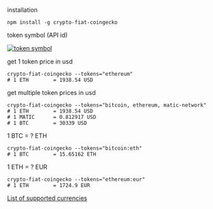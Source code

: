 installation

	npm install -g crypto-fiat-coingecko

token symbol (API id)

[![token symbol](https://github-production-user-asset-6210df.s3.amazonaws.com/37843591/253742940-7d44147a-44d2-47c2-b20c-b7623875a3e6.png)](https://www.coingecko.com/en/coins/bitcoin)

get 1 token price in usd

	crypto-fiat-coingecko --tokens="ethereum"
	# 1 ETH        = 1938.54 USD

get multiple token prices in usd

	crypto-fiat-coingecko --tokens="bitcoin, ethereum, matic-network"
	# 1 ETH        = 1938.54 USD
	# 1 MATIC      = 0.812917 USD
	# 1 BTC        = 30339 USD

1 BTC = ? ETH

	crypto-fiat-coingecko --tokens="bitcoin:eth"
	# 1 BTC        = 15.65162 ETH

1 ETH = ? EUR

	crypto-fiat-coingecko --tokens="ethereum:eur"
	# 1 ETH        = 1724.9 EUR

[List of supported currencies](https://api.coingecko.com/api/v3/simple/supported_vs_currencies)
